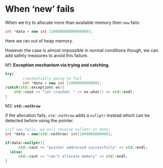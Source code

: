 # When ‘new’ fails

When we try to allocate more than available memory then `new` fails:

```cpp
int *data = new int [10000000000000000];
```

Here we ran out of heap memory. 

However the case is almost impossible in normal conditions though, we can add safety measures to avoid this failure.

M1: **Exception mechanism via trying and catching.**

```cpp
try{
		//potentially going to fail
		int *data = new int [1000000000000];
}catch(std::exception& ex){
    std::cout << "Lol crashed: " << ex.what() << std::endl;
}
```

M2: **`std::nothrow`** 

if the allocation fails, `std::nothrow` adds a `nullptr` instead which can be detected before using the pointer.

```cpp
//if new fails, we will receive nullptr in data;
int *data = new(std::nothrow) int[1000000000000];

if(data!=nullptr){
      std::cout << "pointer addressed successfully" << std::endl;
  }else{
      std::cout << "can't allocate memory" << std::endl;
}
```